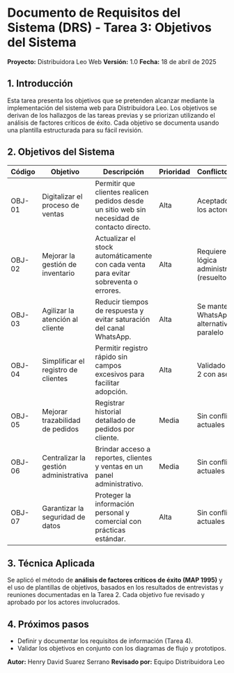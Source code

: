 # Documento de Requisitos del Sistema (DRS) - Tarea 3: Objetivos del Sistema

**Proyecto:** Distribuidora Leo Web
**Versión:** 1.0
**Fecha:** 18 de abril de 2025

## 1. Introducción

Esta tarea presenta los objetivos que se pretenden alcanzar mediante la implementación del sistema web para Distribuidora Leo. Los objetivos se derivan de los hallazgos de las tareas previas y se priorizan utilizando el análisis de factores críticos de éxito. Cada objetivo se documenta usando una plantilla estructurada para su fácil revisión.

## 2. Objetivos del Sistema

| **Código** | **Objetivo**                          | **Descripción**                                                                              | **Prioridad** | **Conflictos/Revisión**                              |
| ---------- | ------------------------------------- | -------------------------------------------------------------------------------------------- | ------------- | ---------------------------------------------------- |
| OBJ-01     | Digitalizar el proceso de ventas      | Permitir que clientes realicen pedidos desde un sitio web sin necesidad de contacto directo. | Alta          | Aceptado por todos los actores                       |
| OBJ-02     | Mejorar la gestión de inventario      | Actualizar el stock automáticamente con cada venta para evitar sobreventa o errores.         | Alta          | Requiere ajustes en lógica administrativa (resuelto) |
| OBJ-03     | Agilizar la atención al cliente       | Reducir tiempos de respuesta y evitar saturación del canal WhatsApp.                         | Alta          | Se mantendrá WhatsApp como alternativa en paralelo   |
| OBJ-04     | Simplificar el registro de clientes   | Permitir registro rápido sin campos excesivos para facilitar adopción.                       | Alta          | Validado en la Tarea 2 con asesoras                  |
| OBJ-05     | Mejorar trazabilidad de pedidos       | Registrar historial detallado de pedidos por cliente.                                        | Media         | Sin conflictos actuales                              |
| OBJ-06     | Centralizar la gestión administrativa | Brindar acceso a reportes, clientes y ventas en un panel administrativo.                     | Media         | Sin conflictos actuales                              |
| OBJ-07     | Garantizar la seguridad de datos      | Proteger la información personal y comercial con prácticas estándar.                         | Alta          | Sin conflictos actuales                              |

## 3. Técnica Aplicada

Se aplicó el método de **análisis de factores críticos de éxito (MAP 1995)** y el uso de plantillas de objetivos, basados en los resultados de entrevistas y reuniones documentadas en la Tarea 2. Cada objetivo fue revisado y aprobado por los actores involucrados.

## 4. Próximos pasos

* Definir y documentar los requisitos de información (Tarea 4).
* Validar los objetivos en conjunto con los diagramas de flujo y prototipos.

**Autor:** Henry David Suarez Serrano
**Revisado por:** Equipo Distribuidora Leo

